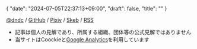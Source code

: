 {
   "date": "2024-07-05T22:37:13+09:00",
   "draft": false,
   "title": ""
}

[@dndc](https://njump.me/npub1dndcr0s2ufs2qjvtmtxql62lzgn08meck0jmadrr3tr6f3nsqfhs2zsdt0) / [GitHub](https://github.com/Dondoc0) / [Pixiv](https://www.pixiv.net/users/69376708) / [Skeb](https://skeb.jp/@dndc) / [RSS](https://dndc.dev/index.xml)

- 記事は個人の見解であり、所属する組織、団体等の公式見解ではありません
- 当サイトはCoockieと[Google Analytics](https://policies.google.com/technologies/partner-sites?hl=ja)を利用しています

